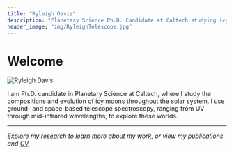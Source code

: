 ```yaml
---
title: "Ryleigh Davis"
description: "Planetary Science Ph.D. Candidate at Caltech studying icy moons and radiation-driven surface processes"
header_image: "img/RyleighTelescope.jpg"
---
```


# Welcome

![Ryleigh Davis](/img/headshot.jpg)

I am Ph.D. candidate in Planetary Science at Caltech, where I study the compositions and evolution of icy moons throughout the solar system. I use ground- and space-based telescope spectroscopy, ranging from UV through mid-infrared wavelengths, to explore these worlds.

<!-- ## Current Research Focus

I investigate radiation-driven processes that alter the surfaces of Jupiter's moons, particularly Europa and Callisto. Using spectroscopic observations from ground-based telescopes, the Hubble Space Telescope, and the James Webb Space Telescope, I work to decode the complex chemistry occurring on these distant worlds.

My work combines observational astronomy with laboratory spectroscopy to understand:
- How Jupiter's intense radiation environment chemically transforms Europa's surface
- The composition and origin of dark material on Callisto's ancient surface  
- What these processes reveal about the formation and evolution of the outer solar system

## Recent Highlights

- **Europa's 2.07 μm Mystery**: Discovered that a puzzling absorption feature on Europa is linked to radiation patterns, not geological features—challenging ideas about ocean-derived materials on the surface.

- **Crater Chronometry**: Used Europa's youngest impact craters to show that radiation-driven chemical cycles operate on million-year timescales, much longer than previously thought.

- **JWST Observations**: Leading upcoming observations of Callisto and ice giant satellites to investigate their compositions and thermal histories. -->

---

*Explore my [research](/research/) to learn more about my work, or view my [publications](/publications/) and [CV](/cv.pdf).*